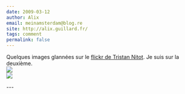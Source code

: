 ```yaml
---
date: 2009-03-12
author: Alix
email: meinamsterdam@blog.re
site: http://alix.guillard.fr/
tags: comment
permalink: false
---
```


<p>
Quelques images glannées sur le <a href="http://www.flickr.com/photos/nitot/sets/72157614949091033/">flickr de Tristan Nitot</a>. Je suis sur la deuxième.<br/>
<img src="http://farm4.static.flickr.com/3654/3340583191_34955d881d.jpg?v=0" /><br/>
<a href="http://www.flickr.com/photos/nitot/3340585647/in/set-72157614949091033/"><img src="http://farm4.static.flickr.com/3328/3340585647_bec2cb094f.jpg?v=0"></a>
</p>
---